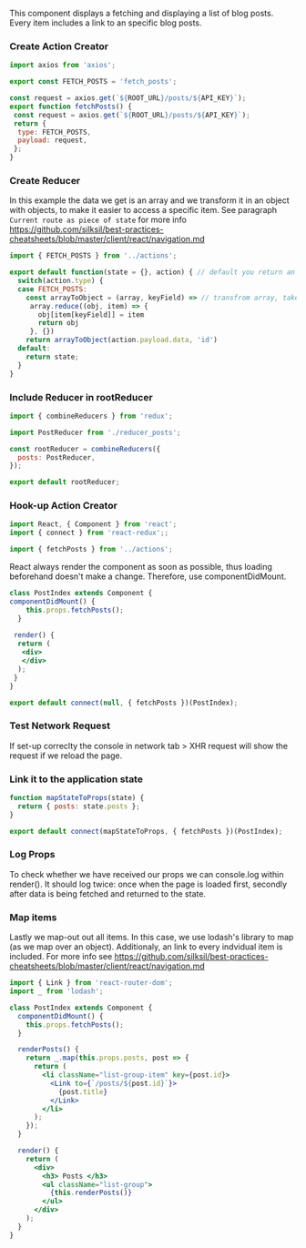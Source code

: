 This component displays a fetching and displaying a list of blog posts. Every item includes a link to an specific blog posts.

### Create Action Creator
```js
import axios from 'axios';

export const FETCH_POSTS = 'fetch_posts';

const request = axios.get(`${ROOT_URL}/posts/${API_KEY}`);
export function fetchPosts() {
 const request = axios.get(`${ROOT_URL}/posts/${API_KEY}`);
 return {
  type: FETCH_POSTS,
  payload: request,
 };
}
```
### Create Reducer
In this example the data we get is an array and we transform it in an object with objects, to make it easier to access a specific item. See paragraph `Current route as piece of state` for more info https://github.com/silksil/best-practices-cheatsheets/blob/master/client/react/navigation.md
```jsx
import { FETCH_POSTS } from '../actions';

export default function(state = {}, action) { // default you return an object
  switch(action.type) {
  case FETCH_POSTS:
    const arrayToObject = (array, keyField) => // transfrom array, take each property, create object
     array.reduce((obj, item) => {
       obj[item[keyField]] = item
       return obj
     }, {})
    return arrayToObject(action.payload.data, 'id')
  default:
    return state;
  }
}
```
### Include Reducer in rootReducer
```js
import { combineReducers } from 'redux';

import PostReducer from './reducer_posts';

const rootReducer = combineReducers({
  posts: PostReducer,
});

export default rootReducer;
```

### Hook-up Action Creator
```jsx
import React, { Component } from 'react';
import { connect } from 'react-redux';;

import { fetchPosts } from '../actions';
```
React always render the component as soon as possible, thus loading beforehand doesn't make a change. Therefore, use componentDidMount. 
```jsx
class PostIndex extends Component {
componentDidMount() {
    this.props.fetchPosts();
  }
  
 render() {
  return (
   <div>
   </div>
  );
 }
}
```
```jsx
export default connect(null, { fetchPosts })(PostIndex);
```
### Test Network Request
If set-up correclty the console in network tab > XHR request will show the request if we reload the page. 

### Link it to the application state
```jsx
function mapStateToProps(state) {
  return { posts: state.posts };
}
```
```jsx
export default connect(mapStateToProps, { fetchPosts })(PostIndex);
```
### Log Props
To check whether we have received our props we can console.log within render(). It should log twice: once when the page is loaded first, secondly after data is being fetched and returned to the state. 

### Map items
Lastly we map-out out all items. In this case, we use lodash's library to map (as we map over an object). Additionaly, an link to every indvidual item is included. For more info see https://github.com/silksil/best-practices-cheatsheets/blob/master/client/react/navigation.md

```jsx
import { Link } from 'react-router-dom';
import _ from 'lodash';
```

```jsx
class PostIndex extends Component {
  componentDidMount() {
    this.props.fetchPosts();
  }

  renderPosts() {
    return _.map(this.props.posts, post => {
      return (
        <li className="list-group-item" key={post.id}>
          <Link to={`/posts/${post.id}`}>
            {post.title}
          </Link>
        </li>
      );
    });
  }

  render() {
    return (
      <div>
        <h3> Posts </h3>
        <ul className="list-group">
          {this.renderPosts()}
        </ul>
      </div>
    );
  }
}
```

